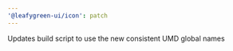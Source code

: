 ```yaml
---
'@leafygreen-ui/icon': patch
---
```


Updates build script to use the new consistent UMD global names
